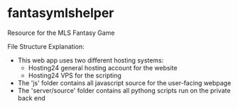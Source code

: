 # fantasymlshelper
Resource for the MLS Fantasy Game

File Structure Explanation:
- This web app uses two different hosting systems:
	- Hosting24 general hosting account for the website
	- Hosting24 VPS for the scripting
- The 'js' folder contains all javascript source for the user-facing webpage
- The 'server/source' folder contains all pythong scripts run on the private back end
